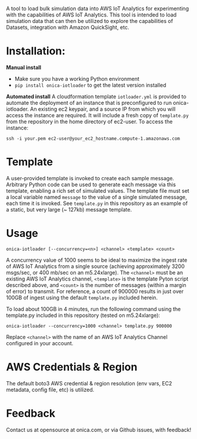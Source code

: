 A tool to load bulk simulation data into AWS IoT Analytics for experimenting with the capabilities of AWS IoT Analytics. This tool is intended to load simulation data that can then be utilized to explore the capabilities of Datasets, integration with Amazon QuickSight, etc.

Installation:
=======
**Manual install**
- Make sure you have a working Python environment
- `pip install onica-iotloader` to get the latest version installed

**Automated install**
A cloudformation template `iotloader.yml` is provided to automate the deployment of an instance that is preconfigured to run onica-iotloader.  An existing ec2 keypair, and a source IP from which you will access the instance are required.  It will include a fresh copy of `template.py` from the repository in the home directory of ec2-user.  To access the instance:

```
ssh -i your.pem ec2-user@your_ec2_hostname.compute-1.amazonaws.com
```

Template
=======
A user-provided template is invoked to create each sample message. Arbitrary Python code can be used to generate each message via this template, enabling a rich set of simulated values. The template file must set a local variable named `message` to the value of a single simulated message, each time it is invoked. See `template.py` in this repository as an example of a static, but very large (~ 127kb) message template.

Usage
=======
`onica-iotloader [--concurrency=<n>] <channel> <template> <count>`

A concurrency value of 1000 seems to be ideal to maximize the ingest rate of AWS IoT Analytics from a single source (achieving approximately 3200 msgs/sec, or 400 mb/sec on an m5.24xlarge). The `<channel>` must be an existing AWS IoT Analytics channel, `<template>` is the template Pyton script described above, and `<count>` is the number of messages (within a margin of error) to transmit. For reference, a count of 900000 results in just over 100GB of ingest using the default `template.py` included herein.

To load about 100GB in 4 minutes, run the following command using the template.py included in this repository (tested on m5.24xlarge):

`onica-iotloader --concurrency=1000 <channel> template.py 900000`

Replace `<channel>` with the name of an AWS IoT Analytics Channel configured in your account.

AWS Credentials & Region
========
The default boto3 AWS credential & region resolution (env vars, EC2 metadata, config file, etc) is utilized.

Feedback
=======
Contact us at opensource at onica.com, or via Github issues, with feedback!
